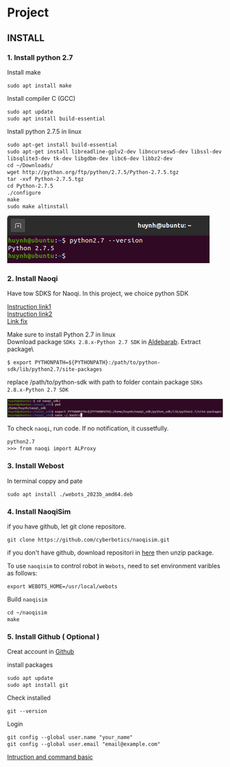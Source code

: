 # Project
## INSTALL
### 1. Install python 2.7

Install make
```
sudo apt install make
```
Install compiler C (GCC)
```
sudo apt update
sudo apt install build-essential
```
Install python 2.7.5 in linux
```
sudo apt-get install build-essential
sudo apt-get install libreadline-gplv2-dev libncursesw5-dev libssl-dev libsqlite3-dev tk-dev libgdbm-dev libc6-dev libbz2-dev
cd ~/Downloads/
wget http://python.org/ftp/python/2.7.5/Python-2.7.5.tgz
tar -xvf Python-2.7.5.tgz
cd Python-2.7.5
./configure
make
sudo make altinstall
```
![Check python 2.7](/image_shoots/check_python2.png)

### 2. Install Naoqi

Have tow SDKS for Naoqi. In this project, we choice python SDK

[Instruction link1](http://doc.aldebaran.com/2-5/dev/python/install_guide.html)</br>
[Instruction link2](https://support.aldebaran.com/support/solutions/articles/80001017327-python-sdk-installation-guide)</br>
[Link fix](https://stackoverflow.com/questions/22403634/installing-python-sdk-for-nao-robots)</br>

Make sure to install Python 2.7 in linux\
Download package `SDKs 2.8.x-Python 2.7 SDK` in [Aldebarab](https://www.aldebaran.com/en/support/nao-6/downloads-softwares).
Extract package\
```
$ export PYTHONPATH=${PYTHONPATH}:/path/to/python-sdk/lib/python2.7/site-packages
```
replace /path/to/python-sdk with path to folder contain package `SDKs 2.8.x-Python 2.7 SDK`

![Install path SDK](/image_shoots/path_python_sdk.png)

To check `naoqi`, run code. If no notification, it cussetfully.
```
python2.7
>>> from naoqi import ALProxy
```
### 3. Install Webost
In terminal coppy and pate
```
sudo apt install ./webots_2023b_amd64.deb
```
### 4. Install NaoqiSim

if you have github, let git clone repositore.
```
git clone https://github.com/cyberbotics/naoqisim.git
```
if you don't have github, download repositori in [here](https://github.com/cyberbotics/naoqisim) then unzip package.

To use `naoqisim` to control robot in `Webots`, need to set environment varibles as follows:
```
export WEBOTS_HOME=/usr/local/webots
```
Build `naoqisim`
```
cd ~/naoqisim
make
```

### 5. Install Github ( Optional )
Creat account in [Github](https://github.com/)

install packages
```
sudo apt update
sudo apt install git
```
Check installed
```
git --version
```
Login
```
git config --global user.name "your_name"
git config --global user.email "email@example.com"
```

[Intruction and command basic](https://viblo.asia/p/su-dung-git-trong-ubuntu-jaqG0lOPGEKw)
